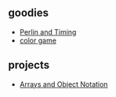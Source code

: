 ## goodies
- [Perlin and Timing](06-perlin)
- [color game](08-colorgame)


## projects
- [Arrays and Object Notation](array-assignment)
